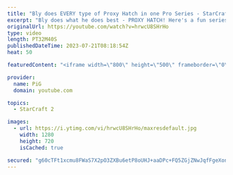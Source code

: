 ```yaml
---
title: "Bly does EVERY type of Proxy Hatch in one Pro Series - StarCraft 2"
excerpt: "Bly does what he does best - PROXY HATCH! Here's a fun series where he proxies a hatchery in every game of a series against Strange (Protoss) in the ESL Summer Regionals -- 🐷 Second Channel for Learning StarCraft 2: https://www.youtube.com/c/PiGRandom 🐷 Third Channel for daily Pro Casts: https://www.youtube.com/c/PiGCasts"
originalUrl: https://youtube.com/watch?v=hrwcU8SHrHo
type: video
length: PT32M40S
publishedDateTime: 2023-07-21T08:18:54Z
heat: 50

featuredContent: "<iframe width=\"800\" height=\"500\" frameborder=\"0\" src=\"https://www.youtube.com/embed/hrwcU8SHrHo\" allow=\"accelerometer; autoplay; encrypted-media; gyroscope; picture-in-picture\" allowfullscreen></iframe>"

provider:
  name: PiG
  domain: youtube.com

topics:
  - StarCraft 2

images:
  - url: https://i.ytimg.com/vi/hrwcU8SHrHo/maxresdefault.jpg
    width: 1280
    height: 720
    isCached: true

secured: "g60cTFt1xcmu8FWaS7X2pO3ZXBu6etP8oUHJ+aaDPc+FQ5ZGjZNwJqfFgeXonxPJHMrEMSpoyzyZB5OCVwBBFy4+R0Ml3bVRLbIlhR72gtpPVutk5E4M+1EesRtXQJtZyHF1hGt4Zp6/QaWkkTMm3ADMFJbt6WbVGgGb5yfNXTZm4+2HsohW+VGcjsFtGhCREMgngZnTJYs0hJIwGpF5iVuqnDIfUUOTuK1iMU/H5GXOrDuyPus0oprST82gXwVv6JLeALTCx4Nc8h6mjjbgM+VKgSvOkF9tw3a2ULlc8BChezkUQtkUBi30i94LNHZzDwRd7HGUrNx4dutSSipYzotd1p0rlANEzgDMddzHt0xSID6imWq5cRz1t9aP8pFwqOLQEOIpcrY3OXAcxBK89wUInC9P0d1K/GeO+bsWY4c=;F5opZA7hwvgpYxhKiRqAag=="
---
```


